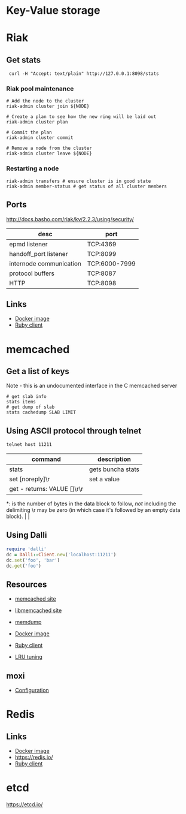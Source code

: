 # Key-Value storage
# Riak

## Get stats

	 curl -H "Accept: text/plain" http://127.0.0.1:8098/stats

### Riak pool maintenance
	# Add the node to the cluster
	riak-admin cluster join ${NODE}
	
	# Create a plan to see how the new ring will be laid out
	riak-admin cluster plan
	
	# Commit the plan
	riak-admin cluster commit
	
	# Remove a node from the cluster
	riak-admin cluster leave ${NODE}

### Restarting a node
	riak-admin transfers # ensure cluster is in good state
	riak-admin member-status # get status of all cluster members

## Ports

<http://docs.basho.com/riak/kv/2.2.3/using/security/>

desc                    | port
---                     | ---
epmd listener           | TCP:4369
handoff_port listener   | TCP:8099
internode communication | TCP:6000-7999
protocol buffers        | TCP:8087
HTTP                    | TCP:8098

## Links

* [Docker image](https://hub.docker.com/r/basho/riak-kv)
* [Ruby client](https://github.com/basho/riak-ruby-client)
# memcached

## Get a list of keys

Note - this is an undocumented interface in the C memcached server

```
# get slab info
stats items
# get dump of slab
stats cachedump SLAB LIMIT
```

## Using ASCII protocol through telnet

```bash
telnet host 11211
```

command                                                                                                                                                                    | description
---                                                                                                                                                                        | ---
stats                                                                                                                                                                      | gets buncha stats
set <key> <flags> <exptime> <bytes> [noreply]\r                                                                                                                            | set a value
get <key> - returns: VALUE <key> <flags> <bytes> [<cas unique>]\r<data block>\r                                                                                            |  |


\*:<bytes> is the number of bytes in the data block to follow, *not* including the delimiting \r <bytes> may be zero (in which case it's followed by an empty data block). |  |

## Using Dalli

```ruby
require 'dalli'
dc = Dalli::Client.new('localhost:11211')
dc.set('foo', 'bar')
dc.get('foo')
```

## Resources

* [memcached site](http://memcached.org/)
* [libmemcached site](http://libmemcached.org/)
* [memdump](http://docs.libmemcached.org/bin/memdump.html)
* [Docker image](https://hub.docker.com/_/memcached)
* [Ruby client](https://github.com/petergoldstein/dalli)

* [LRU tuning](https://memcached.org/blog/modern-lru/)


## moxi

* [Configuration](https://github.com/steveyen/moxi/blob/master/doc/moxi/configuration.org)


# Redis

## Links
* [Docker image](https://hub.docker.com/_/redis)
* https://redis.io/
* [Ruby client](https://github.com/redis/redis-rb)
# etcd

https://etcd.io/
